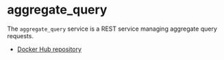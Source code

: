 # aggregate_query
The `aggregate_query` service is a REST service managing aggregate query requests.

- [Docker Hub repository](https://hub.docker.com/r/pcraster/emis_aggregate_query/)
